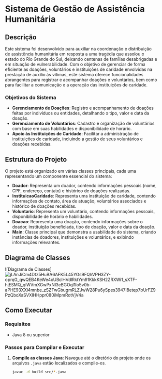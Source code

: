 # Sistema de Gestão de Assistência Humanitária

## Descrição
Este sistema foi desenvolvido para auxiliar na coordenação e distribuição de assistência humanitária em resposta a uma tragédia que assolou o estado do Rio Grande do Sul, deixando centenas de famílias desabrigadas e em situação de vulnerabilidade. Com o objetivo de gerenciar de forma eficiente as doações, voluntários e instituições de caridade envolvidas na prestação de auxílio às vítimas, este sistema oferece funcionalidades abrangentes para registrar e acompanhar doações e voluntários, bem como para facilitar a comunicação e a operação das instituições de caridade.

### Objetivos do Sistema
- **Gerenciamento de Doações**: Registro e acompanhamento de doações feitas por indivíduos ou entidades, detalhando o tipo, valor e data da doação.
- **Gerenciamento de Voluntários**: Cadastro e organização de voluntários com base em suas habilidades e disponibilidade de horário.
- **Apoio às Instituições de Caridade**: Facilitar a administração de instituições de caridade, incluindo a gestão de seus voluntários e doações recebidas.

## Estrutura do Projeto
O projeto está organizado em várias classes principais, cada uma representando um componente essencial do sistema:

- **Doador**: Representa um doador, contendo informações pessoais (nome, CPF, endereço, contato) e histórico de doações realizadas.
- **InstituicaoCaridade**: Representa uma instituição de caridade, contendo informações de contato, área de atuação, voluntários associados e histórico de doações recebidas.
- **Voluntario**: Representa um voluntário, contendo informações pessoais, disponibilidade de horário e habilidades.
- **Doacao**: Representa uma doação, contendo informações sobre o doador, instituição beneficiada, tipo de doação, valor e data da doação.
- **Main**: Classe principal que demonstra a usabilidade do sistema, criando instâncias de doadores, instituições e voluntários, e exibindo informações relevantes.

## Diagrama de Classes
![Diagrama de Classes]![jLAnJiCm4Dtz5HuBA6AFK5L45YGs9FQhVPH3ZY-oprqG_qwQEB4KeWe4xUBclHVdlRktYm91KkkKSH2ZRXWi1_sXTF-hjESMQ_qiWVmXGwPxNI3eBGOql1Io5v0b-aPHE93XXi4mnbe_zSZTwGbugmRLZJwW28Pu6ySpes3947i8etep7bUrFZ9PzQboXaSVXIHHppr080iMpmRotVjV4a](https://github.com/gusmaoti/SistemadeVoluntariado/assets/128652005/320719c6-8525-443c-bf3a-39754939a64f)

## Como Executar

### Requisitos
- Java 8 ou superior

### Passos para Compilar e Executar

1. **Compile as classes Java**:
   Navegue até o diretório do projeto onde os arquivos `.java` estão localizados e compile-os.
   ```sh
   javac -d build src/*.java
